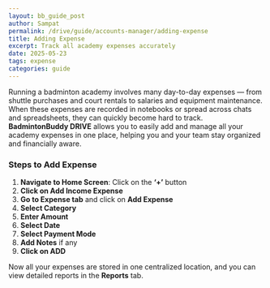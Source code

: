 ```yaml
---
layout: bb_guide_post
author: Sampat
permalink: /drive/guide/accounts-manager/adding-expense
title: Adding Expense
excerpt: Track all academy expenses accurately
date: 2025-05-23
tags: expense
categories: guide
---
```


Running a badminton academy involves many day-to-day expenses — from shuttle purchases and court rentals to salaries and equipment maintenance. When these expenses are recorded in notebooks or spread across chats and spreadsheets, they can quickly become hard to track. **BadmintonBuddy DRIVE** allows you to easily add and manage all your academy expenses in one place, helping you and your team stay organized and financially aware.

### Steps to Add Expense

1. **Navigate to Home Screen**: Click on the **‘+’** button  
2. **Click on Add Income Expense**  
3. **Go to Expense tab** and click on **Add Expense**  
4. **Select Category**  
5. **Enter Amount**  
6. **Select Date**  
7. **Select Payment Mode**  
8. **Add Notes** if any  
9. **Click on ADD**

Now all your expenses are stored in one centralized location, and you can view detailed reports in the **Reports** tab.

